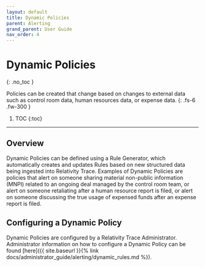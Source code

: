 ```yaml
---
layout: default
title: Dynamic Policies
parent: Alerting
grand_parent: User Guide
nav_order: 4
---
```


# Dynamic Policies
{: .no_toc }

Policies can be created that change based on changes to external data such as control room data, human resources data, or expense data.
{: .fs-6 .fw-300 }

1. TOC
{:toc}

---

## Overview
Dynamic Policies can be defined using a Rule Generator, which automatically creates and updates Rules based on new structured data being ingested into Relativity Trace. Examples of Dynamic Policies are policies that alert on someone sharing material non-public information (MNPI) related to an ongoing deal managed by the control room team, or alert on someone retaliating after a human resource report is filed, or alert on someone discussing the true usage of expensed funds after an expense report is filed.

## Configuring a Dynamic Policy
Dynamic Policies are configured by a Relativity Trace Administrator. Administrator information on how to configure a Dynamic Policy can be found [here]({{ site.baseurl }}{% link docs/administrator_guide/alerting/dynamic_rules.md %}).

